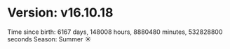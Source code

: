 # Version: v16.10.18
Time since birth: 6167 days, 148008 hours, 8880480 minutes, 532828800 seconds
Season: Summer ☀️
